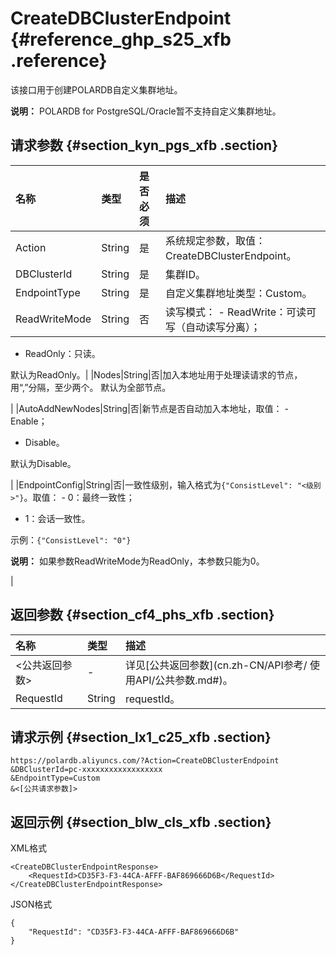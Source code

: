 # CreateDBClusterEndpoint {#reference_ghp_s25_xfb .reference}

该接口用于创建POLARDB自定义集群地址。

**说明：** POLARDB for PostgreSQL/Oracle暂不支持自定义集群地址。

## 请求参数 {#section_kyn_pgs_xfb .section}

|名称|类型|是否必须|描述|
|:-|:-|:---|:-|
|Action|String|是|系统规定参数，取值：CreateDBClusterEndpoint。|
|DBClusterId|String|是|集群ID。|
|EndpointType|String|是|自定义集群地址类型：Custom。|
|ReadWriteMode|String|否|读写模式： -   ReadWrite：可读可写（自动读写分离）；
-   ReadOnly：只读。

 默认为ReadOnly。|
|Nodes|String|否|加入本地址用于处理读请求的节点，用“,”分隔，至少两个。 默认为全部节点。

 |
|AutoAddNewNodes|String|否|新节点是否自动加入本地址，取值： -   Enable；
-   Disable。

 默认为Disable。

 |
|EndpointConfig|String|否|一致性级别，输入格式为`{"ConsistLevel": "<级别>"}`。取值： -   0：最终一致性；
-   1：会话一致性。

 示例：`{"ConsistLevel": "0"}`

 **说明：** 如果参数ReadWriteMode为ReadOnly，本参数只能为0。

 |

## 返回参数 {#section_cf4_phs_xfb .section}

|名称|类型|描述|
|:-|:-|:-|
|<公共返回参数\>|-|详见[公共返回参数](cn.zh-CN/API参考/ 使用API/公共参数.md#)。|
|RequestId|String|requestId。|

## 请求示例 {#section_lx1_c25_xfb .section}

```
https://polardb.aliyuncs.com/?Action=CreateDBClusterEndpoint
&DBClusterId=pc-xxxxxxxxxxxxxxxxxx
&EndpointType=Custom
&<[公共请求参数]>
```

## 返回示例 {#section_blw_cls_xfb .section}

XML格式

```
<CreateDBClusterEndpointResponse>  
    <RequestId>CD35F3-F3-44CA-AFFF-BAF869666D6B</RequestId>
</CreateDBClusterEndpointResponse>
```

JSON格式

```
{
    "RequestId": "CD35F3-F3-44CA-AFFF-BAF869666D6B"
}
```

